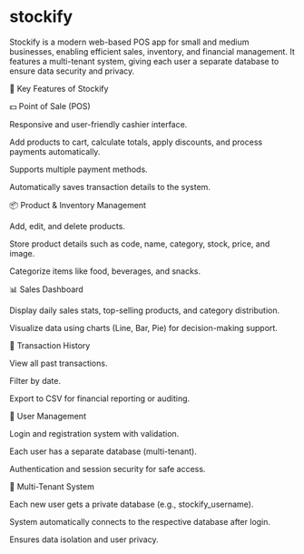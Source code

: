# stockify
Stockify is a modern web-based POS app for small and medium businesses, enabling efficient sales, inventory, and financial management. It features a multi-tenant system, giving each user a separate database to ensure data security and privacy.

🧩 Key Features of Stockify

💵 Point of Sale (POS)

Responsive and user-friendly cashier interface.

Add products to cart, calculate totals, apply discounts, and process payments automatically.

Supports multiple payment methods.

Automatically saves transaction details to the system.

📦 Product & Inventory Management

Add, edit, and delete products.

Store product details such as code, name, category, stock, price, and image.

Categorize items like food, beverages, and snacks.

📊 Sales Dashboard

Display daily sales stats, top-selling products, and category distribution.

Visualize data using charts (Line, Bar, Pie) for decision-making support.

📜 Transaction History

View all past transactions.

Filter by date.

Export to CSV for financial reporting or auditing.

👥 User Management

Login and registration system with validation.

Each user has a separate database (multi-tenant).

Authentication and session security for safe access.

🔐 Multi-Tenant System

Each new user gets a private database (e.g., stockify_username).

System automatically connects to the respective database after login.

Ensures data isolation and user privacy.
